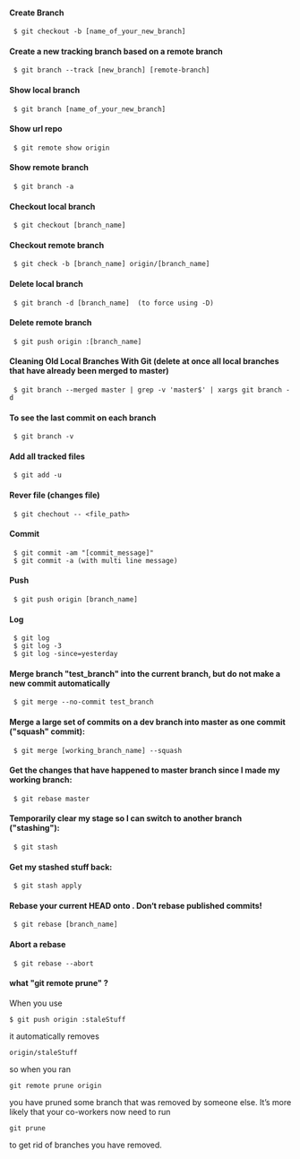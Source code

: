 #### Create Branch

     $ git checkout -b [name_of_your_new_branch]

#### Create a new tracking branch based on a remote branch
     $ git branch --track [new_branch] [remote-branch]

#### Show local branch
     $ git branch [name_of_your_new_branch]

#### Show url repo
     $ git remote show origin 

#### Show remote branch
     $ git branch -a

#### Checkout local branch
     $ git checkout [branch_name]

#### Checkout remote branch
     $ git check -b [branch_name] origin/[branch_name]

#### Delete local branch
     $ git branch -d [branch_name]  (to force using -D)

#### Delete remote branch
     $ git push origin :[branch_name]
     
#### Cleaning Old Local Branches With Git  (delete at once all local branches that have already been merged to master)   
     $ git​ branch --merged master | grep -v 'master$' | xargs ​git​ branch -d

#### To see the last commit on each branch
     $ git branch -v

#### Add all tracked files
     $ git add -u

#### Rever file (changes file)    
     $ git chechout -- <file_path>

#### Commit
     $ git commit -am "[commit_message]"
     $ git commit -a (with multi line message)

#### Push
     $ git push origin [branch_name]

#### Log
     $ git log
     $ git log -3
     $ git log -since=yesterday


#### Merge branch "test_branch" into the current branch, but do not make a new commit automatically
     $ git merge --no-commit test_branch

#### Merge a large set of commits on a dev branch into master as one commit ("squash" commit):
     $ git merge [working_branch_name] --squash

#### Get the changes that have happened to master branch since I made my working branch:
     $ git rebase master    

#### Temporarily clear my stage so I can switch to another branch ("stashing"):
     $ git stash

#### Get my stashed stuff back:
     $ git stash apply    

#### Rebase your current HEAD onto <branch>. Don‘t rebase published commits!
     $ git rebase [branch_name]

#### Abort a rebase
     $ git rebase --abort    
 
 
#### what "git remote prune" ?

When you use 

	$ git push origin :staleStuff
	
it automatically removes 

	origin/staleStuff
	
so when you ran 

	git remote prune origin

you have pruned some branch that was removed by someone else. It’s more likely that your co-workers now need to run 

	git prune

to get rid of branches you have removed.
